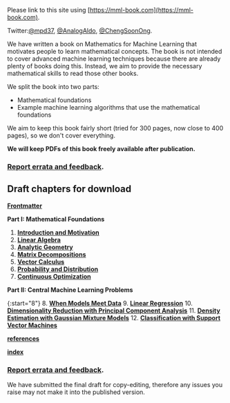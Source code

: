 ---
---

Please link to this site using [https://mml-book.com](https://mml-book.com).

Twitter:[@mpd37](https://twitter.com/mpd37), [@AnalogAldo](https://twitter.com/analogaldo), [@ChengSoonOng](https://twitter.com/ChengSoonOng).

We have written a book on Mathematics for Machine Learning that motivates people to learn mathematical concepts. The book is not intended to cover advanced machine learning techniques because there are already plenty of books doing this. Instead, we aim to provide the necessary mathematical skills to read those other books.

We split the book into two parts:

* Mathematical foundations
* Example machine learning algorithms that use the mathematical foundations

We aim to keep this book fairly short (tried for 300 pages, now close to 400 pages),
so we don't cover everything.

**We will keep PDFs of this book freely available after publication.**

### [Report errata and feedback](https://github.com/mml-book/mml-book.github.io/issues).



##  Draft chapters for download

[**Frontmatter**](book/frontmatter.pdf)

**Part I: Mathematical Foundations**  

1. [**Introduction and Motivation**](book/chapter01.pdf)
2. [**Linear Algebra**](book/chapter02.pdf)
3. [**Analytic Geometry**](book/chapter03.pdf)
4. [**Matrix Decompositions**](book/chapter04.pdf)
5. [**Vector Calculus**](book/chapter05.pdf)
6. [**Probability and Distribution**](book/chapter06.pdf)
7. [**Continuous Optimization**](book/chapter07.pdf)

**Part II: Central Machine Learning Problems**  

{:start="8"}
8. [**When Models Meet Data**](book/chapter08.pdf)
9. [**Linear Regression**](book/chapter09.pdf)
10. [**Dimensionality Reduction with Principal Component Analysis**](book/chapter10.pdf)
11. [**Density Estimation with Gaussian Mixture Models**](book/chapter11.pdf)
12. [**Classification with Support Vector Machines**](book/chapter12.pdf)

[**references**](book/references.pdf)

[**index**](book/index.pdf)


### [Report errata and feedback](https://github.com/mml-book/mml-book.github.io/issues).

We have submitted the final draft for copy-editing, therefore any issues you raise
may not make it into the published version.
